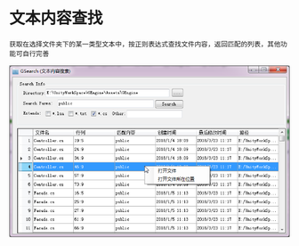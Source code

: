 # 文本内容查找
    获取在选择文件夹下的某一类型文本中，按正则表达式查找文件内容，返回匹配的列表，其他功能可自行完善
![](https://github.com/garsonlab/FileContentSearch/raw/master/Screen.png "截图")